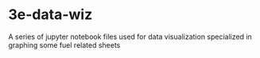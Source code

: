 # 3e-data-wiz
A series of jupyter notebook files used for data visualization specialized in graphing some fuel related sheets
